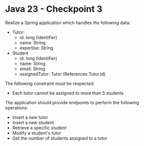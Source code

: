 # Java 23 - Checkpoint 3
Realize a Spring application which handles the following data:
- Tutor:
  - id: long (Identifier)
  - name: String
  - expertise: String
- Student
  - id: long (Identifier)
  - name: String
  - email: String
  - assignedTutor: Tutor (References Tutor.id)
  
The following constraint must be respected:
- Each tutor cannot be assigned to more than 5 students

The application should provide endpoints to perform the following operations:
- Insert a new tutor
- Insert a new student
- Retrieve a specific student
- Modify a student's tutor
- Get the number of students assigned to a tutor
  

